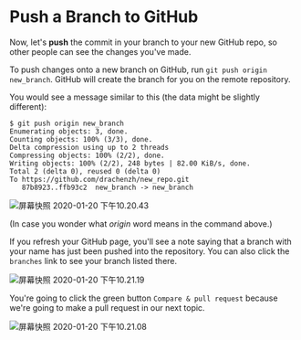 # Push a Branch to GitHub

Now, let's **push** the commit in your branch to your new GitHub repo, so other people can see the changes you've made.

To push changes onto a new branch on GitHub, run `git push origin new_branch`. GitHub will create the branch for you on the remote repository.

You would see a message similar to this \(the data might be slightly different\):

```text
$ git push origin new_branch
Enumerating objects: 3, done.
Counting objects: 100% (3/3), done.
Delta compression using up to 2 threads
Compressing objects: 100% (2/2), done.
Writing objects: 100% (2/2), 248 bytes | 82.00 KiB/s, done.
Total 2 (delta 0), reused 0 (delta 0)
To https://github.com/drachenzh/new_repo.git
   87b8923..ffb93c2  new_branch -> new_branch
```

![&#x5C4F;&#x5E55;&#x5FEB;&#x7167; 2020-01-20 &#x4E0B;&#x5348;10.20.43](https://tva1.sinaimg.cn/large/006tNbRwgy1gb4aehwk28j31i00g2jv8.jpg)

\(In case you wonder what _origin_ word means in the command above.\)

If you refresh your GitHub page, you'll see a note saying that a branch with your name has just been pushed into the repository. You can also click the `branches` link to see your branch listed there.

![&#x5C4F;&#x5E55;&#x5FEB;&#x7167; 2020-01-20 &#x4E0B;&#x5348;10.21.19](https://tva1.sinaimg.cn/large/006tNbRwgy1gb4aesr9efj31by0ngwj4.jpg)

You're going to click the green button `Compare & pull request` because we're going to make a pull request in our next topic.

![&#x5C4F;&#x5E55;&#x5FEB;&#x7167; 2020-01-20 &#x4E0B;&#x5348;10.21.08](https://tva1.sinaimg.cn/large/006tNbRwgy1gb4af82h5vj31g20pm7a5.jpg)

